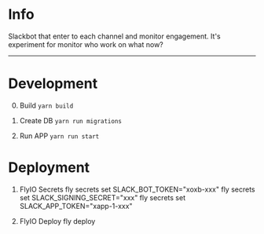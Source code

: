 # Info

Slackbot that enter to each channel and monitor engagement.
It's experiment for monitor who work on what now?

---

# Development
0. Build
`yarn build`

1. Create DB
`yarn run migrations`

2. Run APP
`yarn run start`

# Deployment 
1. FlyIO Secrets
  fly secrets set SLACK_BOT_TOKEN="xoxb-xxx"
  fly secrets set SLACK_SIGNING_SECRET="xxx"
  fly secrets set SLACK_APP_TOKEN="xapp-1-xxx"
  
2. FlyIO Deploy
  fly deploy